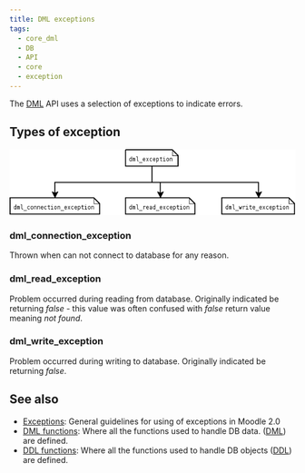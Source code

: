 ```yaml
---
title: DML exceptions
tags:
  - core_dml
  - DB
  - API
  - core
  - exception
---
```


The [DML](./index.md) API uses a selection of exceptions to indicate errors.

## Types of exception

![DML Exceptions](_exceptions/Dml_exceptions.png)

### dml_connection_exception

Thrown when can not connect to database for any reason.

### dml_read_exception

Problem occurred during reading from database. Originally indicated be returning *false* - this value was often confused with *false* return value meaning *not found*.

### dml_write_exception

Problem occurred during writing to database. Originally indicated be returning *false*.

## See also

- [Exceptions](https://docs.moodle.org/dev/Exceptions): General guidelines for using of exceptions in Moodle 2.0
- [DML functions](./index.md): Where all the functions used to handle DB data. ([DML](https://en.wikipedia.org/wiki/Data_manipulation_language)) are defined.
- [DDL functions](./ddl.md): Where all the functions used to handle DB objects ([DDL](https://en.wikipedia.org/wiki/Data_Definition_Language)) are defined.
